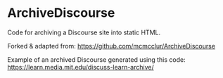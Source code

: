 # ArchiveDiscourse
Code for archiving a Discourse site into static HTML.

Forked & adapted from: https://github.com/mcmcclur/ArchiveDiscourse

Example of an archived Discourse generated using this code: https://learn.media.mit.edu/discuss-learn-archive/
